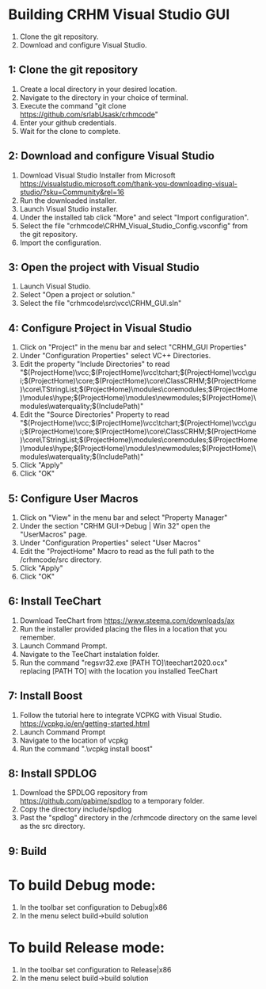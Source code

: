 # Building CRHM Visual Studio GUI

1. Clone the git repository.
2. Download and configure Visual Studio.

## 1: Clone the git repository

1. Create a local directory in your desired location.
2. Navigate to the directory in your choice of terminal.
3. Execute the command "git clone https://github.com/srlabUsask/crhmcode"
4. Enter your github credentials.
5. Wait for the clone to complete.

## 2: Download and configure Visual Studio

1. Download Visual Studio Installer from Microsoft https://visualstudio.microsoft.com/thank-you-downloading-visual-studio/?sku=Community&rel=16
2. Run the downloaded installer.
3. Launch Visual Studio installer.
4. Under the installed tab click "More" and select "Import configuration".
5. Select the file "crhmcode\CRHM_Visual_Studio_Config.vsconfig" from the git repository.
6. Import the configuration.

## 3: Open the project with Visual Studio

1. Launch Visual Studio.
2. Select "Open a project or solution."
3. Select the file "crhmcode\src\vcc\CRHM_GUI.sln"

## 4: Configure Project in Visual Studio

1. Click on "Project" in the menu bar and select "CRHM_GUI Properties"
2. Under "Configuration Properties" select VC++ Directories.
3. Edit the property "Include Directories" to read "$(ProjectHome)\vcc;$(ProjectHome)\vcc\tchart;$(ProjectHome)\vcc\gui;$(ProjectHome)\core;$(ProjectHome)\core\ClassCRHM;$(ProjectHome)\core\TStringList;$(ProjectHome)\modules\coremodules;$(ProjectHome)\modules\hype;$(ProjectHome)\modules\newmodules;$(ProjectHome)\modules\waterquality;$(IncludePath)"
4. Edit the "Source Directories" Property to read "$(ProjectHome)\vcc;$(ProjectHome)\vcc\tchart;$(ProjectHome)\vcc\gui;$(ProjectHome)\core;$(ProjectHome)\core\ClassCRHM;$(ProjectHome)\core\TStringList;$(ProjectHome)\modules\coremodules;$(ProjectHome)\modules\hype;$(ProjectHome)\modules\newmodules;$(ProjectHome)\modules\waterquality;$(IncludePath)"
5. Click "Apply"
6. Click "OK"

## 5: Configure User Macros
1. Click on "View" in the menu bar and select "Property Manager"
2. Under the section "CRHM GUI->Debug | Win 32" open the "UserMacros" page.
3. Under "Configuration Properties" select "User Macros"
4. Edit the "ProjectHome" Macro to read as the full path to the /crhmcode/src directory.
5. Click "Apply"
6. Click "OK"

## 6: Install TeeChart

1. Download TeeChart from https://www.steema.com/downloads/ax
2. Run the installer provided placing the files in a location that you remember.
3. Launch Command Prompt.
4. Navigate to the TeeChart instalation folder.
5. Run the command "regsvr32.exe [PATH TO]\teechart2020.ocx" replacing [PATH TO] with the location you installed TeeChart

## 7: Install Boost

1. Follow the tutorial here to integrate VCPKG with Visual Studio. https://vcpkg.io/en/getting-started.html
2. Launch Command Prompt
3. Navigate to the location of vcpkg
4. Run the command ".\vcpkg install boost"

## 8: Install SPDLOG

1. Download the SPDLOG repository from https://github.com/gabime/spdlog to a temporary folder.
2. Copy the directory include/spdlog
3. Past the "spdlog" directory in the /crhmcode directory on the same level as the src directory.

## 9: Build

# To build Debug mode:
1. In the toolbar set configuration to Debug|x86
2. In the menu select build->build solution

# To build Release mode:
1. In the toolbar set configuration to Release|x86
2. In the menu select build->build solution
